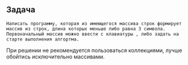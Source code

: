 ## Задача ##

    Написать программу, которая из имеющегося массива строк формирует массив из строк, длина которых меньше либо равна 3 символа. Первоначальный массив можно ввести с клавиатуры , либо задать на старте выполнения алгортма. 

При решении не рекомендуется пользоваться коллекциями, лучше обойтись исключительно массивами.

